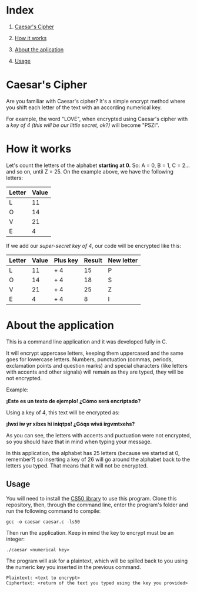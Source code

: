 # Index

1. [Caesar's Cipher](https://github.com/maryplank/SAP003-cipher#caesars-cipher) 

2. [How it works](https://github.com/maryplank/SAP003-cipher#how-it-works)

3. [About the aplication](https://github.com/maryplank/SAP003-cipher#about-the-application)

4. [Usage](https://github.com/maryplank/SAP003-cipher#usage)

# Caesar's Cipher

Are you familiar with Caesar's cipher?
It's a simple encrypt method where you shift each letter of the text with an according numerical key. 

For example, the word "LOVE", when encrypted using Caesar's cipher with a *key of 4 (this will be our little secret, ok?)* will become "PSZI".

# How it works
Let's count the letters of the alphabet **starting at 0.**
So: A = 0, B = 1, C = 2... and so on, until Z = 25.
On the example above, we have the following letters:

|Letter | Value |
|-------|-------|
|L      |11     |
|O      |14     |
|V      |21     |
|E      |4      |

If we add our *super-secret key of 4*, our code will be encrypted like this:

|Letter| Value|  Plus key | Result | New letter |
|------|------|-----------|--------|------------|
|L     |11    |+ 4        |15      |P           |
|O     |14    |+ 4        |18      |S           |
|V     |21    |+ 4        |25      |Z           |
|E     |4     |+ 4        |8       |I           |

# About the application

This is a command line application and it was developed fully in C.

It will encrypt uppercase letters, keeping them uppercased and the same goes for lowercase letters. Numbers, punctuation (commas, periods, exclamation points and question marks) and special characters (like letters with accents and other signals) will remain as they are typed, they will be not encrypted.

Example:

**¡Este es un texto de ejemplo! ¿Cómo será encriptado?**

Using a key of 4, this text will be encrypted as:

**¡Iwxi iw yr xibxs hi iniqtps! ¿Góqs wivá irgvmtxehs?**

As you can see, the letters with accents and puctuation were not encrypted, so you should have that in mind when typing your message.

In this application, the alphabet has 25 letters (because we started at 0, remember?) so inserting a key of 26 will go around the alphabet back to the letters you typed. That means that it will not be encrypted.


## Usage

You will need to install the [CS50 library](https://cs50.readthedocs.io/library/c/) to use this program.
Clone this repository, then, through the command line, enter the program's folder and run the following command to compile:

`gcc -o caesar caesar.c -ls50`

Then run the application. Keep in mind the key to encrypt must be an integer:

`./caesar <numerical key>`

The program will ask for a plaintext, which will be spilled back to you using the numeric key you inserted in the previous command.

```
Plaintext: <text to encrypt>
Ciphertext: <return of the text you typed using the key you provided>
```

